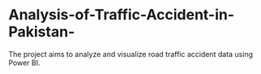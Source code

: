 # Analysis-of-Traffic-Accident-in-Pakistan-
The project aims to analyze and visualize road traffic accident data using Power BI. 
